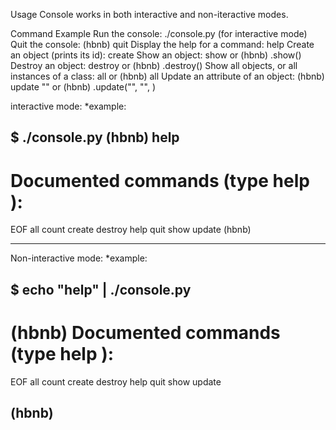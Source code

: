 Usage
Console works in both interactive and non-iteractive modes.

Command	Example
Run the console:	./console.py (for interactive mode)
Quit the console:	(hbnb) quit
Display the help for a command:		help <command>
Create an object (prints its id):	create <class>
Show an object:		 show <class> <id> or (hbnb) <class>.show(<id>)
Destroy an object:	 destroy <class> <id> or (hbnb) <class>.destroy(<id>)
Show all objects, or all instances of a class:	all or (hbnb) all <class>
Update an attribute of an object:	(hbnb) update <class> <id> <attribute name> "<attribute value>" or (hbnb) <class>.update("<id>", "<attribute name>", <attribute value>)


interactive mode:
*example:

$ ./console.py
(hbnb) help
----------------------------------------------------------
Documented commands (type help <topic>):
========================================
EOF  all  count  create  destroy  help  quit  show  update
(hbnb)

---------------------------------------------------------
Non-interactive mode:
*example:

$ echo "help" | ./console.py
---------------------------------------------------------
(hbnb)
Documented commands (type help <topic>):
========================================
EOF  all  count  create  destroy  help  quit  show  update

(hbnb)
-----------------------------------------------------------------------


